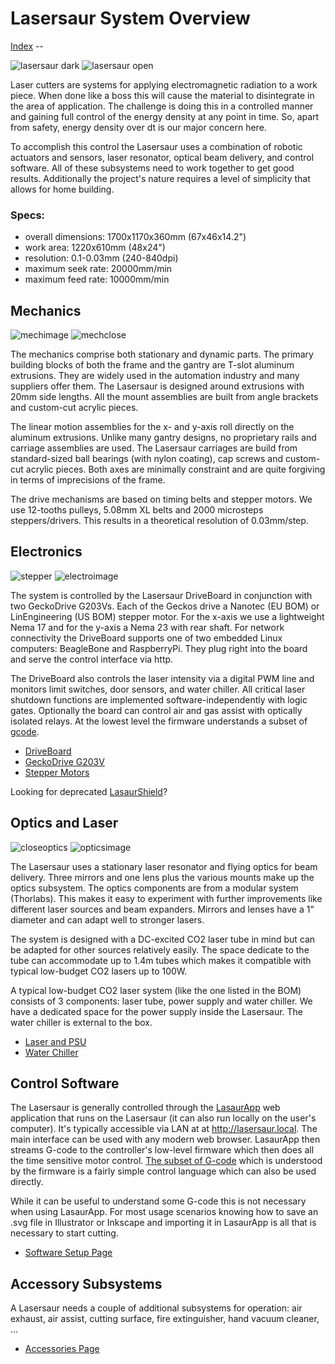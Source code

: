 Lasersaur System Overview
=========================

[Index](index.md) -- 

![lasersaur dark](http://farm9.staticflickr.com/8233/8464050599_c02f553c27_m.jpg)
![lasersaur open](http://farm9.staticflickr.com/8510/8464041087_d23416e7dc_m.jpg)

Laser cutters are systems for applying electromagnetic radiation to a work piece. When done like a boss this will cause the material to disintegrate in the area of application. The challenge is doing this in a controlled manner and gaining full control of the energy density at any point in time. So, apart from safety,  energy density over dt is our major concern here.

To accomplish this control the Lasersaur uses a combination of robotic actuators and sensors, laser resonator, optical beam delivery, and control software. All of these subsystems need to work together to get good results. Additionally the project's nature requires a level of simplicity that allows for home building.

### Specs:
- overall dimensions: 1700x1170x360mm (67x46x14.2")
- work area: 1220x610mm (48x24")
- resolution: 0.1-0.03mm (240-840dpi)
- maximum seek rate: 20000mm/min
- maximum feed rate: 10000mm/min


Mechanics
---------

![mechimage](http://farm9.staticflickr.com/8528/8464053217_fac4bf454e_m.jpg) 
![mechclose](http://farm9.staticflickr.com/8074/8414185536_c9090070b1_m.jpg)

The mechanics comprise both stationary and dynamic parts. The primary building blocks of both the frame and the gantry are T-slot aluminum extrusions. They are widely used in the automation industry and many suppliers offer them. The Lasersaur is designed around extrusions with 20mm side lengths. All the mount assemblies are built from angle brackets and custom-cut acrylic pieces.

The linear motion assemblies for the x- and y-axis roll directly on the aluminum extrusions. Unlike many gantry designs, no proprietary rails and carriage assemblies are used. The Lasersaur carriages are build from standard-sized ball bearings (with nylon coating), cap screws and custom-cut acrylic pieces. Both axes are minimally constraint and are quite forgiving in terms of imprecisions of the frame.

The drive mechanisms are based on timing belts and stepper motors. We use 12-tooths pulleys, 5.08mm XL belts and 2000 microsteps steppers/drivers. This results in a theoretical resolution of 0.03mm/step.


Electronics
-----------

![stepper](http://farm9.staticflickr.com/8090/8414187450_ef48c676c7_m.jpg)
![electroimage](http://farm9.staticflickr.com/8081/8414619512_190b059209_m.jpg)

The system is controlled by the Lasersaur DriveBoard in conjunction with two GeckoDrive G203Vs. Each of the Geckos drive a Nanotec (EU BOM) or LinEngineering (US BOM) stepper motor. For the x-axis we use a lightweight Nema 17 and for the y-axis a Nema 23 with rear shaft. For network connectivity the DriveBoard supports one of two embedded Linux computers: BeagleBone and RaspberryPi. They plug right into the board and serve the control interface via http.

The DriveBoard also controls the laser intensity via a digital PWM line and monitors limit switches, door sensors, and water chiller. All critical laser shutdown functions are implemented software-independently with logic gates. Optionally the board can control air and gas assist with optically isolated relays. At the lowest level the firmware understands a subset of [gcode](gcode.md).

* [DriveBoard](driveboard.md)
* [GeckoDrive G203V](geckodrives.md)
* [Stepper Motors](steppers.md)

Looking for deprecated [LasaurShield](LasaurShield.md)?


Optics and Laser
----------------

![closeoptics](http://farm8.staticflickr.com/7185/7119387815_761fce44db_m.jpg)
![opticsimage](http://farm8.staticflickr.com/7054/6973307346_0674b570aa_m.jpg) 

The Lasersaur uses a stationary laser resonator and flying optics for beam delivery. Three mirrors and one lens plus the various mounts make up the optics subsystem. The optics components are from a modular system (Thorlabs). This makes it easy to experiment with further improvements like different laser sources and beam expanders. Mirrors and lenses have a 1" diameter and can adapt well to stronger lasers.

The system is designed with a DC-excited CO2 laser tube in mind but can be adapted for other sources relatively easily. The space dedicate to the tube can accommodate up to 1.4m tubes which makes it compatible with typical  low-budget CO2 lasers up to 100W. 

A typical low-budget CO2 laser system (like the one listed in the BOM) consists of 3 components: laser tube, power supply and water chiller. We have a dedicated space for the power supply inside the Lasersaur. The water chiller is external to the box.

* [Laser and PSU](lasersystem.md)
* [Water Chiller](chiller.md)


Control Software
----------------

The Lasersaur is generally controlled through the [LasaurApp](lasaurapp.md) web application that runs on the Lasersaur (it can also run locally on the user's computer). It's typically accessible via LAN at at http://lasersaur.local. The main interface can be used with any modern web browser. LasaurApp then streams G-code to the controller's low-level firmware which then does all the time sensitive motor control. [The subset of G-code](gcode.md) which is understood by the firmware is a fairly simple control language which can also be used directly.

While it can be useful to understand some G-code this is not necessary when using LasaurApp. For most usage scenarios knowing how to save an .svg file in Illustrator or Inkscape and importing it in LasaurApp is all that is necessary to start cutting. 

- [Software Setup Page](lasaurapp.md)


Accessory Subsystems
--------------------

A Lasersaur needs a couple of additional subsystems for operation: air exhaust, air assist, cutting surface, fire extinguisher, hand vacuum cleaner, ...

- [Accessories Page](accessories.md)



